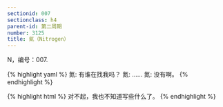 ```yaml
---
sectionid: 007
sectionclass: h4
parent-id: 第二周期
number: 3125
title: 氮（Nitrogen）
---
```

N，编号：007.

{% highlight yaml %}
氮: 有谁在找我吗？
氮: ……
氮: 没有啊。
{% endhighlight %}

{% highlight html %}
对不起，我也不知道写些什么了。
{% endhighlight %}
